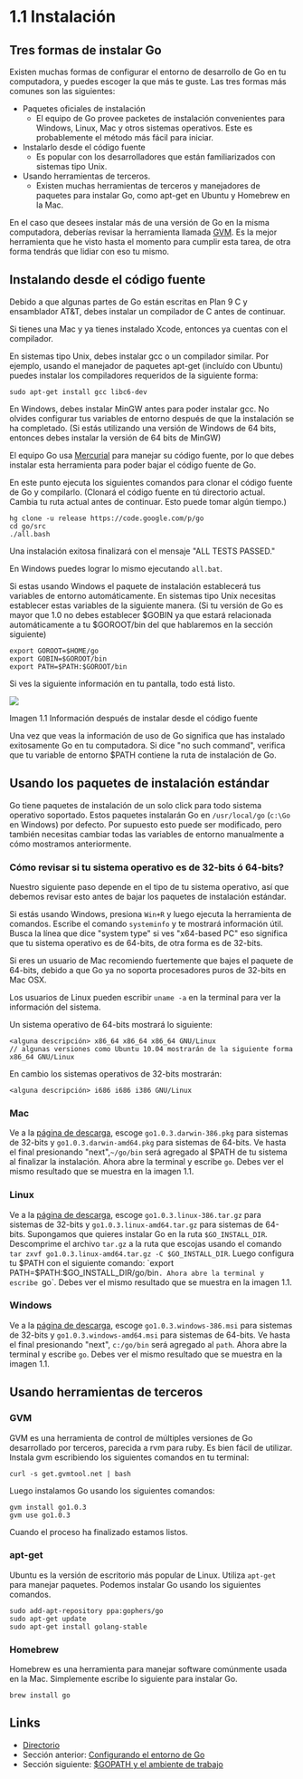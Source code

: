 # 1.1 Instalación

## Tres formas de instalar Go

Existen muchas formas de configurar el entorno de desarrollo de Go en tu computadora, y puedes escoger la que más te guste. Las tres formas más comunes son las siguientes:

- Paquetes oficiales de instalación
	- El equipo de Go provee packetes de instalación convenientes para Windows, Linux, Mac y otros sistemas operativos. Este es probablemente el método más fácil para iniciar.
- Instalarlo desde el código fuente
	- Es popular con los desarrolladores que están familiarizados con sistemas tipo Unix.
- Usando herramientas de terceros.
	- Existen muchas herramientas de terceros y manejadores de paquetes para instalar Go, como apt-get en Ubuntu y Homebrew en la Mac.

En el caso que desees instalar más de una versión de Go en la misma computadora, deberías revisar la herramienta llamada [GVM](https://github.com/moovweb/gvm). Es la mejor herramienta que he visto hasta el momento para cumplir esta tarea, de otra forma tendrás que lidiar con eso tu mismo.

## Instalando desde el código fuente

Debido a que algunas partes de Go están escritas en Plan 9 C y ensamblador AT&T, debes instalar un compilador de C antes de continuar.

Si tienes una Mac y ya tienes instalado Xcode, entonces ya cuentas con el compilador.

En sistemas tipo Unix, debes instalar gcc o un compilador similar. Por ejemplo, usando el manejador de paquetes apt-get (incluído con Ubuntu) puedes instalar los compiladores requeridos de la siguiente forma:

 `sudo apt-get install gcc libc6-dev`

En Windows, debes instalar MinGW antes para poder instalar gcc. No olvides configurar tus variables de entorno después de que la instalación se ha completado. (Si estás utilizando una versión de Windows de 64 bits, entonces debes instalar la versión de 64 bits de MinGW)

El equipo Go usa [Mercurial](http://mercurial.selenic.com/downloads/) para manejar su código fuente, por lo que debes instalar esta herramienta para poder bajar el código fuente de Go.

En este punto ejecuta los siguientes comandos para clonar el código fuente de Go y compilarlo. (Clonará el código fuente en tú directorio actual. Cambia tu ruta actual antes de continuar. Esto puede tomar algún tiempo.)

	hg clone -u release https://code.google.com/p/go
	cd go/src
	./all.bash

Una instalación exitosa finalizará con el mensaje "ALL TESTS PASSED."

En Windows puedes lograr lo mismo ejecutando `all.bat`.

Si estas usando Windows el paquete de instalación establecerá tus variables de entorno automáticamente. En sistemas tipo Unix necesitas establecer estas variables de la siguiente manera. (Si tu versión de Go es mayor que 1.0 no debes establecer $GOBIN ya que estará relacionada automáticamente a tu $GOROOT/bin del que hablaremos en la sección siguiente)

    export GOROOT=$HOME/go
    export GOBIN=$GOROOT/bin
    export PATH=$PATH:$GOROOT/bin

Si ves la siguiente información en tu pantalla, todo está listo.

![](images/1.1.mac.png?raw=true)

Imagen 1.1 Información después de instalar desde el código fuente

Una vez que veas la información de uso de Go significa que has instalado exitosamente Go en tu computadora. Si dice "no such command", verifica que tu variable de entorno $PATH contiene la ruta de instalación de Go.

## Usando los paquetes de instalación estándar

Go tiene paquetes de instalación de un solo click para todo sistema operativo soportado. Estos paquetes instalarán Go en `/usr/local/go` (`c:\Go` en Windows) por defecto. Por supuesto esto puede ser modificado, pero también necesitas cambiar todas las variables de entorno manualmente a cómo mostramos anteriormente.

### Cómo revisar si tu sistema operativo es de 32-bits ó 64-bits?

Nuestro siguiente paso depende en el tipo de tu sistema operativo, así que debemos revisar esto antes de bajar los paquetes de instalación estándar.

Si estás usando Windows, presiona `Win+R` y luego ejecuta la herramienta de comandos. Escribe el comando `systeminfo` y te mostrará información útil. Busca la línea que dice "system type" si ves "x64-based PC" eso significa que tu sistema operativo es de 64-bits, de otra forma es de 32-bits.

Si eres un usuario de Mac recomiendo fuertemente que bajes el paquete de 64-bits, debido a que Go ya no soporta procesadores puros de 32-bits en Mac OSX.

Los usuarios de Linux pueden escribir `uname -a` en la terminal para ver la información del sistema.

Un sistema operativo de 64-bits mostrará lo siguiente:

    <alguna descripción> x86_64 x86_64 x86_64 GNU/Linux
    // algunas versiones como Ubuntu 10.04 mostrarán de la siguiente forma
    x86_64 GNU/Linux

En cambio los sistemas operativos de 32-bits mostrarán:

    <alguna descripción> i686 i686 i386 GNU/Linux

### Mac

Ve a la [página de descarga](http://code.google.com/p/go/downloads/list), escoge `go1.0.3.darwin-386.pkg` para sistemas de 32-bits y `go1.0.3.darwin-amd64.pkg` para sistemas de 64-bits. Ve hasta el final presionando "next",`~/go/bin` será agregado al $PATH de tu sistema al finalizar la instalación. Ahora abre la terminal y escribe `go`. Debes ver el mismo resultado que se muestra en la imagen 1.1.

### Linux

Ve a la [página de descarga](http://code.google.com/p/go/downloads/list), escoge `go1.0.3.linux-386.tar.gz` para sistemas de 32-bits y `go1.0.3.linux-amd64.tar.gz` para sistemas de 64-bits. Supongamos que quieres instalar Go en la ruta `$GO_INSTALL_DIR`. Descomprime el archivo `tar.gz` a la ruta que escojas usando el comando `tar zxvf go1.0.3.linux-amd64.tar.gz -C $GO_INSTALL_DIR`. Luego configura tu $PATH con el siguiente comando: `export PATH=$PATH:$GO_INSTALL_DIR/go/bin`. Ahora abre la terminal y escribe `go`. Debes ver el mismo resultado que se muestra en la imagen 1.1.

### Windows

Ve a la [página de descarga](http://code.google.com/p/go/downloads/list), escoge `go1.0.3.windows-386.msi` para sistemas de 32-bits y `go1.0.3.windows-amd64.msi` para sistemas de 64-bits. Ve hasta el final presionando "next", `c:/go/bin` será agregado al `path`. Ahora abre la terminal y escribe `go`. Debes ver el mismo resultado que se muestra en la imagen 1.1.

## Usando herramientas de terceros

### GVM

GVM es una herramienta de control de múltiples versiones de Go desarrollado por terceros, parecida a rvm para ruby. Es bien fácil de utilizar. Instala gvm escribiendo los siguientes comandos en tu terminal:

    curl -s get.gvmtool.net | bash

Luego instalamos Go usando los siguientes comandos:

    gvm install go1.0.3
    gvm use go1.0.3

Cuando el proceso ha finalizado estamos listos.

### apt-get

Ubuntu es la versión de escritorio más popular de Linux. Utiliza `apt-get` para manejar paquetes. Podemos instalar Go usando los siguientes comandos.

    sudo add-apt-repository ppa:gophers/go
    sudo apt-get update
    sudo apt-get install golang-stable

### Homebrew

Homebrew es una herramienta para manejar software comúnmente usada en la Mac. Simplemente escribe lo siguiente para instalar Go.

    brew install go

## Links

- [Directorio](preface.md)
- Sección anterior: [Configurando el entorno de Go](01.0.md)
- Sección siguiente: [$GOPATH y el ambiente de trabajo](01.2.md)
